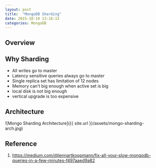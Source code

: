 ```yaml
---
layout: post
title:  "MongoDB Sharding"
date: 2015-10-10 13:16:13
categories: MongoDB
---
```


## Overview

## Why Sharding

- All writes go to master
- Latency sensitive queries always go to master
- Single replica set has limitation of 12 nodes
- Memory can't big enough when active set is big
- local disk is not big enough
- vertical upgrade is too expensive

## Architecture
![Mongo Sharding Architecture]({{ site.url }}/assets/mongo-sharding-arch.jpg)

## Reference
1. https://medium.com/@lennartkoopmann/fix-all-your-slow-mongodb-queries-in-a-few-minutes-f497aaed9a82

